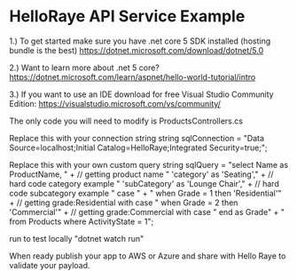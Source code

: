 # HelloRaye API Service Example

1.) To get started make sure you have .net core 5 SDK installed (hosting bundle is the best)
https://dotnet.microsoft.com/download/dotnet/5.0

2.) Want to learn more about .net 5 core? https://dotnet.microsoft.com/learn/aspnet/hello-world-tutorial/intro

3.) If you want to use an IDE download for free Visual Studio Community Edition: 
https://visualstudio.microsoft.com/vs/community/




The only code you will need to modify is ProductsControllers.cs

Replace this with your connection string
string sqlConnection = "Data Source=localhost;Initial Catalog=HelloRaye;Integrated Security=true;";


Replace this with your own custom query
string sqlQuery = "select Name as ProductName, " + // getting product name
    " 'category' as 'Seating'," + // hard code category example
    " 'subCategory' as 'Lounge Chair'," + // hard code subcategory example
    " case " +
    " when Grade = 1 then 'Residential'" + // getting grade:Residential with case
    " when Grade = 2 then 'Commercial'" + // getting grade:Commercial with case
    " end as Grade" +
    " from Products where ActivityState = 1";

run to test locally
"dotnet watch run"


When ready publish your app to AWS or Azure and share with Hello Raye to validate your payload.